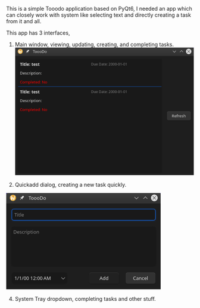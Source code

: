 This is a simple Tooodo application based on PyQt6,
I needed an app which can closely work with system like selecting text and directly creating a task from it and all.

This app has 3 interfaces,
1. Main window, viewing, updating, creating, and completing tasks.
![Screenshot of main window.](https://github.com/Hellorge/ToooDo/blob/master/imgs/mainwindow.png)

2. Quickadd dialog, creating a new task quickly.

![Screenshot of Quickadd dialog.](https://github.com/Hellorge/ToooDo/blob/master/imgs/quickadddialog.png)

4. System Tray dropdown, completing tasks and other stuff.
